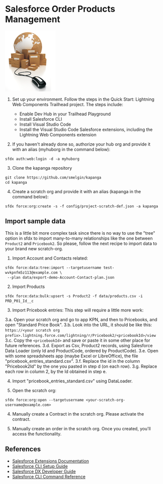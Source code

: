 # Salesforce Order Products Management

![orders-logo](onlineorderfulfillment_sml.png)


1. Set up your environment. Follow the steps in the Quick Start: Lightning Web Components Trailhead project. The steps include:

   * Enable Dev Hub in your Trailhead Playground
   * Install Salesforce CLI
   * Install Visual Studio Code
   * Install the Visual Studio Code Salesforce extensions, including the Lightning Web Components extension

2. If you haven't already done so, authorize your hub org and provide it with an alias (myhuborg in the command below):
```
sfdx auth:web:login -d -a myhuborg
```

3. Clone the kapanga repository
```
git clone https://github.com/smelgin/kapanga
cd kapanga
```
4. Create a scratch org and provide it with an alias (kapanga in the command below):
```
sfdx force:org:create -s -f config/project-scratch-def.json -a kapanga
```
## Import sample data
This is a little bit more complex task since there is no way to use the "tree" option in sfdx to import many-to-many relationships like the one between `Product2` and `Pricebook2`. So please, follow the next recipe to import data to your brand new scratch-org.

1. Import Account and Contacts related:
```
sfdx force:data:tree:import --targetusername test-wvkpnfm5z113@example.com \
 --plan data/export-demo-Account-Contact-plan.json
```

2. Import Products
```
sfdx force:data:bulk:upsert -s Product2 -f data/products.csv -i PRD_P01_Id__c
```

3. Import Pricebook entries:
This step will require a little more work:

 3.a. Open your scratch org and go to app KPN, and then to Pricebooks, and open "Standard Price Book".
 3.b. Look into the URL, it should be like this: `https://<your scratch org prefix>.lightning.force.com/lightning/r/Pricebook2/<pricebookId>/view`
 3.c. Copy the `<pricebookId>` and save or paste it in some other place for future references.
 3.d. Export as Csv, Product2 records, using Salesforce Data Loader (only Id and ProductCode, ordered by ProductCode).
 3.e. Open with some spreadsheets app (maybe Excel or LibreOffice), the file "pricebook_entries_standard.csv".
 3.f. Replace the id in the column "Pricebook2Id" by the one you pasted in step d (on each row).
 3.g. Replace each row in column 2, by the Id obtained in step e.

 4. Import "pricebook_entries_standard.csv" using DataLoader.

 5. Open the scratch org:
 ```
 sfdx force:org:open --targetusername <your-scratch-org-username@example.com>
 ```

 4. Manually create a Contract in the scratch org. Please activate the contract.
 
 5. Manually create an order in the scratch org. Once you created, you'll access the functionality.
 

## References

- [Salesforce Extensions Documentation](https://developer.salesforce.com/tools/vscode/)
- [Salesforce CLI Setup Guide](https://developer.salesforce.com/docs/atlas.en-us.sfdx_setup.meta/sfdx_setup/sfdx_setup_intro.htm)
- [Salesforce DX Developer Guide](https://developer.salesforce.com/docs/atlas.en-us.sfdx_dev.meta/sfdx_dev/sfdx_dev_intro.htm)
- [Salesforce CLI Command Reference](https://developer.salesforce.com/docs/atlas.en-us.sfdx_cli_reference.meta/sfdx_cli_reference/cli_reference.htm)
